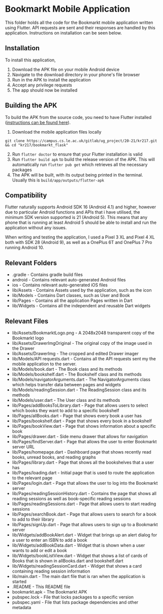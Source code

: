 # Bookmarkt Mobile Application
This folder holds all the code for the Bookmarkt mobile application written using Flutter. API requests are sent and their responses are handled by this application. Instructions on installation can be seen below.

## Installation

To install this application,
1. Download the APK file on your mobile Android device
2. Navigate to the download directory in your phone's file browser
3. Run in the APK to install the application
4. Accept any privilege requests
5. The app should now be installed

## Building the APK
To build the APK from the source code, you need to have Flutter installed ([instructions can be found here](https://flutter.dev/docs/get-started/install)).

1. Download the mobile application files locally

`git clone https://campus.cs.le.ac.uk/gitlab/ug_project/20-21/kr217.git && cd "kr217/bookmarkt_flask"`

2. Run `flutter doctor` to ensure that your Flutter installation is valid
3. Run `flutter build apk` to build the release version of the APK. This will automatically run `flutter pub get` which retrieves all the necessary packages
4. The APK will be built, with its output being printed in the terminal. Usually this is `build/app/outputs/flutter-apk`

## Compatibility

Flutter naturally supports Android SDK 16 (Android 4.1) and higher, however due to particular Android functions and APIs that i have utilised, the minimum SDK version supported is 21 (Android 5). This means that any phone that is running at least Android 5 should be able to install and run the application without any issues.

When writing and testing the application, I used a Pixel 3 XL and Pixel 4 XL both with SDK 28 (Android 9), as well as a OnePlus 6T and OnePlus 7 Pro running Android 10.

## Relevant Folders

- .gradle - Contains gradle build files
- android - Contains relevant auto-generated Android files
- ios - Contains relevant auto-generated iOS files
- lib/Assets - Contains Assets used by the application, such as the icon
- lib/Models - Contains Dart classes, such as User and Book
- lib/Pages - Contains all the application Pages written in Dart
- lib/Widgets - Contains all the independent and reusable Dart widgets


## Relevant Files

- lib/Assets/BookmarktLogo.png - A 2048x2048 transparent copy of the Bookmarkt logo
- lib/Assets/DrawerImgOriginal - The original copy of the image used in the Drawer
- lib/Assets/DrawerImg - The cropped and edited Drawer imager
- lib/Models/API requests.dart - Contains all the API requests sent my the mobile application to the server.
- lib/Models/book.dart - The Book class and its methods
- lib/Models/bookshelf.dart - The Bookshelf class and its methods
- lib/Models/navigatorArguments.dart - The NavigatorArguments class which helps transfer data between pages and widgets
- lib/Models/readingSession.dart - The ReadingSession class and its methods
- lib/Models/user.dart - The User class and its methods
- lib/Pages/addBooksToLibrary.dart - Page that allows users to select which books they want to add to a specific bookshelf
- lib/Pages/allBooks.dart - Page that shows every book a user has
- lib/Pages/bookshelf.dart - Page that shows every book in a bookshelf
- lib/Pages/bookView.dart - Page that shows information about a specific book
- lib/Pages/drawer.dart - Side menu drawer that allows for navigation
- lib/Pages/findServer.dart - Page that allows the user to enter Bookmarkt server URL
- lib/Pages/homepage.dart - Dashboard page that shows recently read books, unread books, and reading graphs
- lib/Pages/library.dart - Page that shows all the bookshelves that a user has
- lib/Pages/loading.dart - Initial page that is used to route the application to the relevant page
- lib/Pages/login.dart - Page that allows the user to log into the Bookmarkt server
- lib/Pages/readingSessionHistory.dart - Contains the page that shows all reading sessions as well as book-specific reading sessions
- lib/Pages/readingSessions.dart - Page that allows users to start reading sessions
- lib/Pages/searchBook.dart - Page that allows users to search for a book to add to their library
- lib/Pages/signUp.dart - Page that allows users to sign up to a Bookmarkt server
- lib/Widgets/addBookAlert.dart - Widget that brings up an alert dialog for a user to enter an ISBN to add a book 
- lib/Widgets/addBookData.dart - Widget that is shown when a user wants to add or edit a book
- lib/Widgets/bookListView.dart - Widget that shows a list of cards of Books that is shown in allBooks.dart and bookshelf.dart
- lib/Widgets/readingSessionCard.dart - Widget that shows a card containing reading session information
- lib/main.dart - The main dart file that is ran when the application is started
- .README - This README file
- bookmarkt.apk - The Bookmarkt APK
- pubspec.lock - File that locks packages to a specific version
- pubspec.yaml - File that lists package dependencies and other metadata